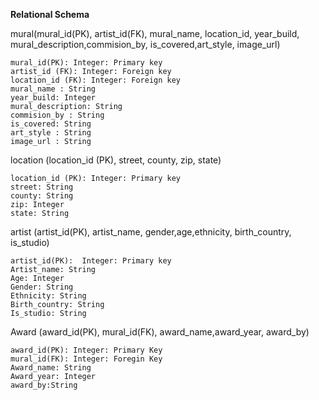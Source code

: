 **Relational Schema**

mural(mural_id(PK), artist_id(FK), mural_name, location_id, year_build, mural_description,commision_by, is_covered,art_style, image_url)

    mural_id(PK): Integer: Primary key 
    artist_id (FK): Integer: Foreign key 
    location_id (FK): Integer: Foreign key
    mural_name : String
    year_build: Integer
    mural_description: String   	
    commision_by : String
    is_covered: String
    art_style : String
    image_url : String

location (location_id (PK), street, county, zip, state)

    location_id (PK): Integer: Primary key 
    street: String
    county: String
    zip: Integer
    state: String
	
artist (artist_id(PK),  artist_name, gender,age,ethnicity, birth_country, is_studio)

    artist_id(PK):  Integer: Primary key
    Artist_name: String
    Age: Integer 
    Gender: String
    Ethnicity: String
    Birth_country: String
    Is_studio: String

Award (award_id(PK), mural_id(FK), award_name,award_year, award_by)

    award_id(PK): Integer: Primary Key
    mural_id(FK): Integer: Foregin Key
    Award_name: String
    Award_year: Integer
    award_by:String
